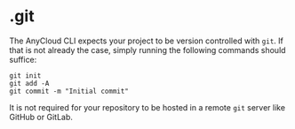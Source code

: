 # .git

The AnyCloud CLI expects your project to be version controlled with `git`. If that is not already the case, simply running the following commands should suffice:

```text
git init
git add -A
git commit -m "Initial commit"
```

It is not required for your repository to be hosted in a remote `git` server like GitHub or GitLab.

